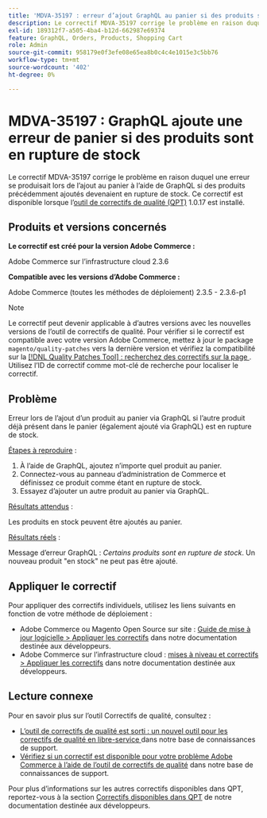```yaml
---
title: 'MDVA-35197 : erreur d’ajout GraphQL au panier si des produits sont en rupture de stock'
description: Le correctif MDVA-35197 corrige le problème en raison duquel une erreur se produisait lors de l’ajout au panier à l’aide de GraphQL si des produits précédemment ajoutés devenaient en rupture de stock. Ce correctif est disponible lorsque l’[outil de correctifs de qualité (QPT)](/help/announcements/adobe-commerce-announcements/magento-quality-patches-released-new-tool-to-self-serve-quality-patches.md) 1.0.17 est installé.
exl-id: 189312f7-a505-4ba4-b12d-662987e69374
feature: GraphQL, Orders, Products, Shopping Cart
role: Admin
source-git-commit: 958179e0f3efe08e65ea8b0c4c4e1015e3c5bb76
workflow-type: tm+mt
source-wordcount: '402'
ht-degree: 0%

---
```


# MDVA-35197 : GraphQL ajoute une erreur de panier si des produits sont en rupture de stock

Le correctif MDVA-35197 corrige le problème en raison duquel une erreur se produisait lors de l’ajout au panier à l’aide de GraphQL si des produits précédemment ajoutés devenaient en rupture de stock. Ce correctif est disponible lorsque l’[outil de correctifs de qualité (QPT)](/help/announcements/adobe-commerce-announcements/magento-quality-patches-released-new-tool-to-self-serve-quality-patches.md) 1.0.17 est installé.

## Produits et versions concernés

**Le correctif est créé pour la version Adobe Commerce :**

Adobe Commerce sur l’infrastructure cloud 2.3.6

**Compatible avec les versions d’Adobe Commerce :**

Adobe Commerce (toutes les méthodes de déploiement) 2.3.5 - 2.3.6-p1

>[!NOTE]
>
>Le correctif peut devenir applicable à d’autres versions avec les nouvelles versions de l’outil de correctifs de qualité. Pour vérifier si le correctif est compatible avec votre version Adobe Commerce, mettez à jour le package `magento/quality-patches` vers la dernière version et vérifiez la compatibilité sur la [[!DNL Quality Patches Tool] : recherchez des correctifs sur la page ](https://devdocs.magento.com/quality-patches/tool.html#patch-grid). Utilisez l’ID de correctif comme mot-clé de recherche pour localiser le correctif.

## Problème

Erreur lors de l’ajout d’un produit au panier via GraphQL si l’autre produit déjà présent dans le panier (également ajouté via GraphQL) est en rupture de stock.

<u>Étapes à reproduire</u> :

1. À l’aide de GraphQL, ajoutez n’importe quel produit au panier.
1. Connectez-vous au panneau d’administration de Commerce et définissez ce produit comme étant en rupture de stock.
1. Essayez d’ajouter un autre produit au panier via GraphQL.

<u>Résultats attendus</u> :

Les produits en stock peuvent être ajoutés au panier.

<u>Résultats réels</u> :

Message d’erreur GraphQL : *Certains produits sont en rupture de stock*. Un nouveau produit &quot;en stock&quot; ne peut pas être ajouté.

## Appliquer le correctif

Pour appliquer des correctifs individuels, utilisez les liens suivants en fonction de votre méthode de déploiement :

* Adobe Commerce ou Magento Open Source sur site : [Guide de mise à jour logicielle > Appliquer les correctifs](https://devdocs.magento.com/guides/v2.4/comp-mgr/patching/mqp.html) dans notre documentation destinée aux développeurs.
* Adobe Commerce sur l’infrastructure cloud : [mises à niveau et correctifs > Appliquer les correctifs](https://devdocs.magento.com/cloud/project/project-patch.html) dans notre documentation destinée aux développeurs.

## Lecture connexe

Pour en savoir plus sur l’outil Correctifs de qualité, consultez :

* [ L’outil de correctifs de qualité est sorti : un nouvel outil pour les correctifs de qualité en libre-service ](/help/announcements/adobe-commerce-announcements/magento-quality-patches-released-new-tool-to-self-serve-quality-patches.md) dans notre base de connaissances de support.
* [Vérifiez si un correctif est disponible pour votre problème Adobe Commerce à l’aide de l’outil de correctifs de qualité](/help/support-tools/patches-available-in-qpt-tool/check-patch-for-magento-issue-with-magento-quality-patches.md) dans notre base de connaissances de support.

Pour plus d’informations sur les autres correctifs disponibles dans QPT, reportez-vous à la section [Correctifs disponibles dans QPT](https://devdocs.magento.com/quality-patches/tool.html#patch-grid) de notre documentation destinée aux développeurs.
